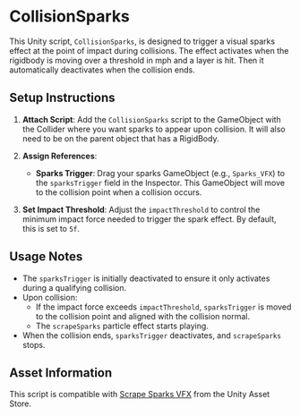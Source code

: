 # CollisionSparks

This Unity script, `CollisionSparks`, is designed to trigger a visual sparks effect at the point of impact during collisions. The effect activates when the rigidbody is moving over a threshold in mph and a layer is hit. Then it automatically deactivates when the collision ends.

## Setup Instructions

1. **Attach Script**: Add the `CollisionSparks` script to the GameObject with the Collider where you want sparks to appear upon collision. It will also need to be on the parent object that has a RigidBody.
  
2. **Assign References**:
   - **Sparks Trigger**: Drag your sparks GameObject (e.g., `Sparks_VFX`) to the `sparksTrigger` field in the Inspector. This GameObject will move to the collision point when a collision occurs.   

3. **Set Impact Threshold**: Adjust the `impactThreshold` to control the minimum impact force needed to trigger the spark effect. By default, this is set to `5f`.

## Usage Notes

- The `sparksTrigger` is initially deactivated to ensure it only activates during a qualifying collision.
- Upon collision:
  - If the impact force exceeds `impactThreshold`, `sparksTrigger` is moved to the collision point and aligned with the collision normal.
  - The `scrapeSparks` particle effect starts playing.
- When the collision ends, `sparksTrigger` deactivates, and `scrapeSparks` stops.

## Asset Information

This script is compatible with [Scrape Sparks VFX](https://assetstore.unity.com/packages/vfx/particles/scrape-sparks-vfx-300712) from the Unity Asset Store.

